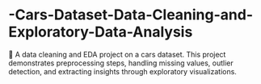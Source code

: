 # -Cars-Dataset-Data-Cleaning-and-Exploratory-Data-Analysis
🚗 A data cleaning and EDA project on a cars dataset. This project demonstrates preprocessing steps, handling missing values, outlier detection, and extracting insights through exploratory visualizations.

